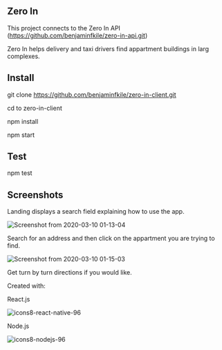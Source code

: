 ## Zero In

This project connects to the Zero In API (https://github.com/benjaminfkile/zero-in-api.git)

Zero In helps delivery and taxi drivers find appartment buildings in larg complexes.

## Install

git clone https://github.com/benjaminfkile/zero-in-client.git

cd to zero-in-client

npm install

npm start

## Test

npm test

## Screenshots

Landing displays a search field explaining how to use the app.

![Screenshot from 2020-03-10 01-13-04](https://user-images.githubusercontent.com/34235864/76288456-5deca000-626c-11ea-9f2c-4f9ec6006f91.png)

Search for an address and then click on the appartment you are trying to find.

![Screenshot from 2020-03-10 01-15-03](https://user-images.githubusercontent.com/34235864/76288585-af952a80-626c-11ea-8932-81778a655575.png)

Get turn by turn directions if you would like.



Created with:

React.js

![icons8-react-native-96](https://user-images.githubusercontent.com/34235864/72698953-9e992a00-3b03-11ea-8bef-f2d1a0307c2a.png)

Node.js

![icons8-nodejs-96](https://user-images.githubusercontent.com/34235864/72699016-f6d02c00-3b03-11ea-9de4-e1e325fde504.png)



